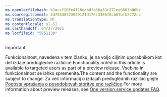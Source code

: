 ```yaml
---
ms.openlocfilehash: b3accf20fe4f16eabdfa86a33c271ee6663b06bc
ms.sourcegitcommit: 3d78338773929121d17ec3386f6cb67bfb2272cc
ms.translationtype: HT
ms.contentlocale: sl-SI
ms.lasthandoff: 04/27/2021
ms.locfileid: "5951139"
---
```

> [!IMPORTANT]
> <span data-ttu-id="c95c2-101">Funkcionalnost, navedena v tem članku, je na voljo ciljnim uporabnikom kot del izdaje predogledne različice.</span><span class="sxs-lookup"><span data-stu-id="c95c2-101">Functionality noted in this article is available to targeted users as part of a preview release.</span></span> <span data-ttu-id="c95c2-102">Vsebina in funkcionalnost se lahko spremenita.</span><span class="sxs-lookup"><span data-stu-id="c95c2-102">The content and the functionality are subject to change.</span></span> <span data-ttu-id="c95c2-103">Za več informacij o izdajah predoglednih različic glejte [Pogosta vprašanja o posodobitvah storitve ene različice](/dynamics365/unified-operations/fin-and-ops/get-started/one-version).</span><span class="sxs-lookup"><span data-stu-id="c95c2-103">For more information about preview releases, see [One version service updates FAQ](/dynamics365/unified-operations/fin-and-ops/get-started/one-version).</span></span>